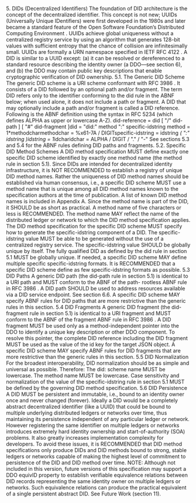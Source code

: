 5\. DIDs (Decentralized Identifiers) The foundation of DID architecture is the concept of the decentralized identifier. This concept is not new; UUIDs (Universally Unique IDentifiers) were first developed in the 1980s and later became a standard feature of the Open Software Foundation’s Distributed Computing Environment . UUIDs achieve global uniqueness without a centralized registry service by using an algorithm that generates 128-bit values with sufficient entropy that the chance of collision are infinitesimally small. UUIDs are formally a URN namespace specified in IETF RFC 4122 . A DID is similar to a UUID except: (a) it can be resolved or dereferenced to a standard resource describing the identity owner (a DDO—see section 6), and (b) the DDO may contain public key descriptions that enable cryptographic verification of DID ownership. 5.1. The Generic DID Scheme The generic DID scheme is a URI scheme conformant with RFC 3986 . It consists of a DID followed by an optional path and/or fragment. The term DID refers only to the identifier conforming to the did rule in the ABNF below; when used alone, it does not include a path or fragment. A DID that may optionally include a path and/or fragment is called a DID reference. Following is the ABNF definition using the syntax in RFC 5234 (which defines ALPHA as upper or lowercase A-Z). did-reference = did [ "/" did-path ] [ "#" did-fragment ]did = "did:" method ":" specific-idstring method = 1*methodcharmethodchar = %x61-7A / DIGITspecific-idstring = idstring *( ":" idstring )idstring = 1*idcharidchar = ALPHA / DIGIT / "." / "-" See sections 5.3 and 5.4 for the ABNF rules defining DID paths and fragments. 5.2. Specific DID Method Schemes A DID method specification MUST define exactly one specific DID scheme identified by exactly one method name (the method rule in section 5.1). Since DIDs are intended for decentralized identity infrastructure, it is NOT RECOMMENDED to establish a registry of unique DID method names. Rather the uniqueness of DID method names should be established via human consensus, i.e., a specific DID scheme MUST use a method name that is unique among all DID method names known to the specification authors at the time of publication. A list of known DID method names is included in Appendix A. Since the method name is part of the DID, it SHOULD be as short as practical. A method name of five characters or less is RECOMMENDED. The method name MAY reflect the name of the distributed ledger or network to which the DID method specification applies. The DID method specification for the specific DID scheme MUST specify how to generate the specific-idstring component of a DID. The specific-idstring value MUST be able to be generated without the use of a centralized registry service. The specific-idstring value SHOULD be globally unique by itself. The fully qualified DID as defined by the did rule in section 5.1 MUST be globally unique. If needed, a specific DID scheme MAY define multiple specific specific-idstring formats. It is RECOMMENDED that a specific DID scheme define as few specific-idstring formats as possible. 5.3 DID Paths A generic DID path (the did-path rule in section 5.1) is identical to a URI path and MUST conform to the ABNF of the path- rootless ABNF rule in RFC 3986 . A DID path SHOULD be used to address resources available via a DID service endpoint. See section 6.6. A specific DID scheme MAY specify ABNF rules for DID paths that are more restrictive than the generic rules in this section. 5.4 DID Fragments A generic DID fragment (the did-fragment rule in section 5.1) is identical to a URI fragment and MUST conform to the ABNF of the fragment ABNF rule in RFC 3986 . A DID fragment MUST be used only as a method-independent pointer into the DDO to identify a unique key description or other DDO component. To resolve this pointer, the complete DID reference including the DID fragment MUST be used as the value of the id key for the target JSON object. A specific DID scheme MAY specify ABNF rules for DID fragments that are more restrictive than the generic rules in this section. 5.5 DID Normalization For the broadest interoperability, DID normalization should be as simple and universal as possible. Therefore: The did: scheme name MUST be lowercase. The method name MUST be lowercase. Case sensitivity and normalization of the value of the specific-idstring rule in section 5.1 MUST be defined by the governing DID method specification. 5.6 DID Persistence A DID MUST be persistent and immutable, i.e., bound to an identity owner once and never changed (forever). Ideally a DID would be a completely abstract decentralized identifier (like a UUID) that could be bound to multiple underlying distributed ledgers or networks over time, thus maintaining its persistence independent of any particular ledger or network. However registering the same identifier on multiple ledgers or networks introduces extremely hard identity ownership and start-of-authority (SOA) problems. It also greatly increases implementation complexity for developers. To avoid these issues, it is RECOMMENDED that DID method specifications only produce DIDs and DID methods bound to strong, stable ledgers or networks capable of making the highest level of commitment to persistence of the DID and DID method over time. NOTE: Although not included in this version, future versions of this specification may support a DDO equivID property to establish verifiable equivalence relations between DID records representing the same identity owner on multiple ledgers or networks. Such equivalence relations can produce the practical equivalent of a single persistent abstract DID. See Future Work (section 11).
